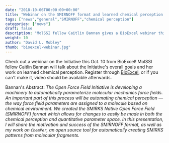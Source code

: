 ```yaml
---
date: "2018-10-06T00:00:00+00:00"
title: "Webinar on the SMIRNOFF format and learned chemical perception Oct. 10"
tags: ["news","general","SMIRNOFF","chemical perception"]
categories: ["news"]
draft: false
description: "MolSSI fellow Caitlin Bannan gives a BioExcel webinar this Oct. 10 on her work with the Initiative"
weight: 10
author: "David L. Mobley"
thumb: "bioexcel-webinar.jpg"
---
```


Check out a webinar on the Initiative this Oct. 10 from BioExcel! MolSSI fellow Caitlin Bannan will talk about the Initiative's overall goals and her work on learned chemical perception. Register through [BioExcel](https://bioexcel.eu/open-force-field-initiative-the-smirnoff-format-and-learned-chemical-perception/), or if you can't make it, video should be available afterwards.

Bannan's Abstract: *The Open Force Field Initiative is developing a machinery to automatically parameterize molecular mechanics force fields. An important part of this process will be automating chemical perception — the way force field parameters are assigned to a molecule based on chemical environment. We created the SMIRKS Native Open Force Field (SMIRNOFF) format which allows for changes to easily be made in both the chemical perception and quantitative parameter space. In this presentation, I will share the motivation and success of the SMIRNOFF format, as well as my work on `ChemPer`, an open source tool for automatically creating SMIRKS patterns from molecular fragments.*
